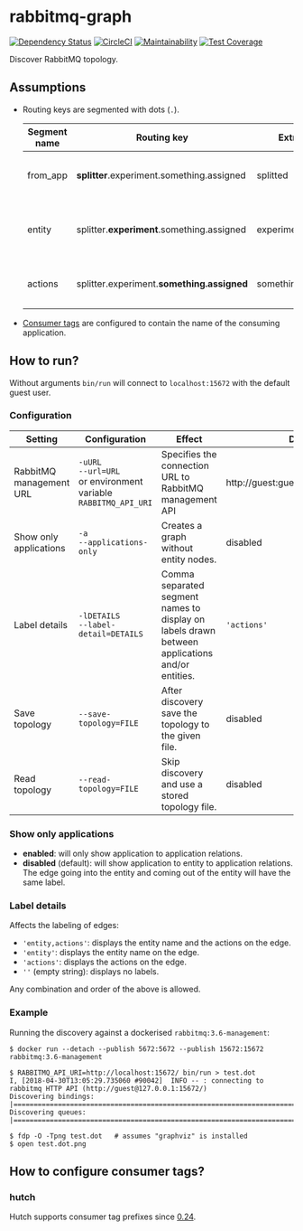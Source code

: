 # rabbitmq-graph

[![Dependency Status](https://gemnasium.com/badges/github.com/sldblog/rabbitmq-graph.svg)](https://gemnasium.com/github.com/sldblog/rabbitmq-graph)
[![CircleCI](https://circleci.com/gh/sldblog/rabbitmq-graph.svg?style=svg&circle-token=68531f42debaa4ff5b3bddb62a4672ca2eaabaf4)](https://circleci.com/gh/sldblog/rabbitmq-graph)
[![Maintainability](https://api.codeclimate.com/v1/badges/146dab10c24b4dd7b75e/maintainability)](https://codeclimate.com/github/sldblog/rabbitmq-graph/maintainability)
[![Test Coverage](https://api.codeclimate.com/v1/badges/146dab10c24b4dd7b75e/test_coverage)](https://codeclimate.com/github/sldblog/rabbitmq-graph/test_coverage)

Discover RabbitMQ topology.

## Assumptions

- Routing keys are segmented with dots (`.`).

  | Segment name | Routing key | Extracted | Assumed to be |
  | --- | --- | --- | --- |
  | from\_app | **splitter**.experiment.something.assigned | splitted | The name of the publishing application. |
  | entity | splitter.**experiment**.something.assigned | experiment | The entity that is participating in the action. |
  | actions | splitter.experiment.**something.assigned** | something.assigned | The action(s) describing the event. |

- [Consumer tags][hutch-consumer-tag-pr] are configured to contain the name of the consuming application.

## How to run?

Without arguments `bin/run` will connect to `localhost:15672` with the default guest user.

### Configuration

| Setting | Configuration | Effect | Default |
| ------- | ------------- | ------ | ------- |
| RabbitMQ management URL | `-uURL`<br/>`--url=URL`<br/>or environment variable<br/>`RABBITMQ_API_URI` | Specifies the connection URL to RabbitMQ management API | http://guest:guest@localhost:15672/ |
| Show only applications | `-a`<br/>`--applications-only` | Creates a graph without entity nodes. | disabled |
| Label details | `-lDETAILS`<br/>`--label-detail=DETAILS` | Comma separated segment names to display on labels drawn between applications and/or entities. | `'actions'` |
| Save topology | `--save-topology=FILE` | After discovery save the topology to the given file. | disabled |
| Read topology | `--read-topology=FILE` | Skip discovery and use a stored topology file. | disabled |

### Show only applications

- **enabled**: will only show application to application relations.
- **disabled** (default): will show application to entity to application relations. The edge going into the entity and coming out of the entity will have the same label.

### Label details

Affects the labeling of edges:

- `'entity,actions'`: displays the entity name and the actions on the edge.
- `'entity'`: displays the entity name on the edge.
- `'actions'`: displays the actions on the edge.
- `''` (empty string): displays no labels.

Any combination and order of the above is allowed.

### Example

Running the discovery against a dockerised `rabbitmq:3.6-management`:

```
$ docker run --detach --publish 5672:5672 --publish 15672:15672 rabbitmq:3.6-management

$ RABBITMQ_API_URI=http://localhost:15672/ bin/run > test.dot
I, [2018-04-30T13:05:29.735060 #90042]  INFO -- : connecting to rabbitmq HTTP API (http://guest@127.0.0.1:15672/)
Discovering bindings: |================================================================================================|
Discovering queues: |==================================================================================================|

$ fdp -O -Tpng test.dot   # assumes "graphviz" is installed
$ open test.dot.png
```

## How to configure consumer tags?

### hutch

Hutch supports consumer tag prefixes since [0.24][hutch-0.24].

[hutch-consumer-tag-pr]: https://github.com/gocardless/hutch/pull/265
[hutch-0.24]: https://github.com/gocardless/hutch/blob/master/CHANGELOG.md#0240--february-1st-2017
